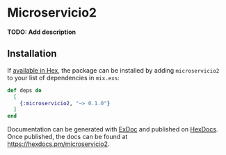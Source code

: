 # Microservicio2

**TODO: Add description**

## Installation

If [available in Hex](https://hex.pm/docs/publish), the package can be installed
by adding `microservicio2` to your list of dependencies in `mix.exs`:

```elixir
def deps do
  [
    {:microservicio2, "~> 0.1.0"}
  ]
end
```

Documentation can be generated with [ExDoc](https://github.com/elixir-lang/ex_doc)
and published on [HexDocs](https://hexdocs.pm). Once published, the docs can
be found at <https://hexdocs.pm/microservicio2>.

